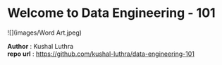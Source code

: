 # Welcome to Data Engineering - 101

![](images/Word Art.jpeg)


**Author** : Kushal Luthra <br>
**repo url** : https://github.com/kushal-luthra/data-engineering-101
